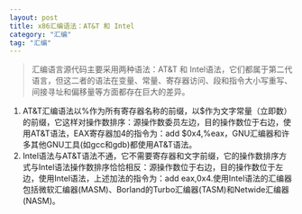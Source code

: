 ```yaml
---
layout: post
title: x86汇编语法：AT&T 和 Intel
category: "汇编"
tag: "汇编"
---
```



>    汇编语言源代码主要采用两种语法：AT&T 和 Intel语法，它们都属于第二代语言，但这二者的语法在变量、常量、寄存器访问、段和指令大小写重写、间接寻址和偏移量等方面都存在巨大的差异。   

1. AT&T汇编语法以%作为所有寄存器名称的前缀，以$作为文字常量（立即数）的前缀，它这样对操作数排序：源操作数委员左边，目的操作数位于右边，使用AT&T语法，EAX寄存器加4的指令为：add $0x4,%eax，GNU汇编器和许多其他GNU工具(如gcc和gdb)都使用AT&T语法。
2. Intel语法与AT&T语法不通，它不需要寄存器和文字前缀，它的操作数排序方式与Intel语法操作数排序恰恰相反：源操作数位于右边，目的操作数位于左边，使用Intel语法，上述加法的指令为：add eax,0x4.使用Intel语法的汇编器包括微软汇编器(MASM)、Borland的Turbo汇编器(TASM)和Netwide汇编器(NASM)。
